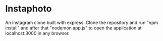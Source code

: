 Instaphoto
==========

An instagram clone built with express. Clone the repository and run "npm install" and after that "nodemon app.js" to open the application 
at localhost:3000 in any browser.
